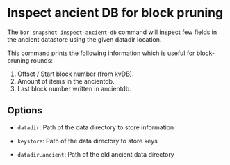 # Inspect ancient DB for block pruning

The ```bor snapshot inspect-ancient-db``` command will inspect few fields in the ancient datastore using the given datadir location.


This command prints the following information which is useful for block-pruning rounds:

1. Offset / Start block number (from kvDB).
2. Amount of items in the ancientdb.
3. Last block number written in ancientdb.


## Options

- ```datadir```: Path of the data directory to store information

- ```keystore```: Path of the data directory to store keys

- ```datadir.ancient```: Path of the old ancient data directory